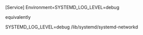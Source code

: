 [Service]
Environment=SYSTEMD_LOG_LEVEL=debug

equivalently

SYSTEMD_LOG_LEVEL=debug /lib/systemd/systemd-networkd
